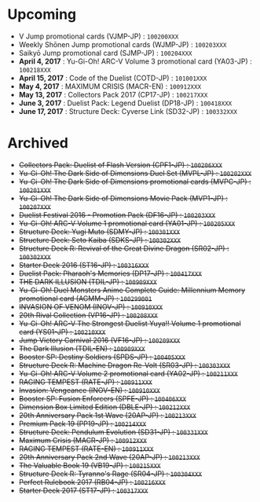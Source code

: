 # Upcoming
- V Jump promotional cards (VJMP-JP) : `100200XXX`  
- Weekly Shōnen Jump promotional cards (WJMP-JP) : `100203XXX`  
- Saikyō Jump promotional card (SJMP-JP) : `100204XXX`  
- **April 4, 2017**     : Yu-Gi-Oh! ARC-V Volume 3 promotional card (YA03-JP) : `100218XXX`  
- **April 15, 2017**     : Code of the Duelist (COTD-JP) : `101001XXX`  
- **May 4, 2017**     : MAXIMUM CRISIS (MACR-EN) : `100912XXX`  
- **May 13, 2017**     : Collectors Pack 2017 (CP17-JP) : `100217XXX`  
- **June 3, 2017**     : Duelist Pack: Legend Duelist (DP18-JP) : `100418XXX`  
- **June 17, 2017**     : Structure Deck: Cyverse Link (SD32-JP) : `100332XXX`  

# Archived
- ~~Collectors Pack: Duelist of Flash Version (CPF1-JP) : `100206XXX`~~  
- ~~Yu-Gi-Oh! The Dark Side of Dimensions Duel Set (MVPL-JP) : `100202XXX`~~  
- ~~Yu-Gi-Oh! The Dark Side of Dimensions promotional cards (MVPC-JP) : `100201XXX`~~  
- ~~Yu-Gi-Oh! The Dark Side of Dimensions Movie Pack (MVP1-JP) : `100207XXX`~~  
- ~~Duelist Festival 2016 - Promotion Pack (DF16-JP) : `100203XXX`~~  
- ~~Yu-Gi-Oh! ARC-V Volume 1 promotional card (YA01-JP) : `100205XXX`~~  
- ~~Structure Deck: Yugi Muto (SDMY-JP) : `100301XXX`~~  
- ~~Structure Deck: Seto Kaiba (SDKS-JP) : `100302XXX`~~  
- ~~Structure Deck R: Revival of the Great Divine Dragon (SR02-JP) : `100302XXX`~~  
- ~~Starter Deck 2016 (ST16-JP) : `100316XXX`~~  
- ~~Duelist Pack: Pharaoh's Memories (DP17-JP) : `100417XXX`~~  
- ~~THE DARK ILLUSION (TDIL-JP) : `100909XXX`~~  
- ~~Yu-Gi-Oh! Duel Monsters Anime Complete Guide: Millennium Memory promotional card (AGMM-JP) : `100299001`~~  
- ~~INVASION OF VENOM (INOV-JP) : `100910XXX`~~  
- ~~20th Rival Collection (VP16-JP) : `100208XXX`~~  
- ~~Yu-Gi-Oh! ARC-V The Strongest Duelist Yuya!! Volume 1 promotional card (YS01-JP) : `100210XXX`~~  
- ~~Jump Victory Carnival 2016 (VF16-JP) : `100209XXX`~~  
- ~~The Dark Illusion (TDIL-EN) : `100909XXX`~~  
- ~~Booster SP: Destiny Soldiers (SPDS-JP) : `100405XXX`~~  
- ~~Structure Deck R: Machine Dragon Re-Volt (SR03-JP) : `100303XXX`~~  
- ~~Yu-Gi-Oh! ARC-V Volume 2 promotional card (YA02-JP) : `100211XXX`~~  
- ~~RAGING TEMPEST (RATE-JP) : `100911XXX`~~  
- ~~Invasion: Vengeance (INOV-EN) : `100910XXX`~~  
- ~~Booster SP: Fusion Enforcers (SPFE-JP) : `100406XXX`~~  
- ~~Dimension Box Limited Edition (DBLE-JP) : `100212XXX`~~  
- ~~20th Anniversary Pack 1st Wave (20AP-JP) : `100213XXX`~~  
- ~~Premium Pack 19 (PP19-JP) : `100214XXX`~~  
- ~~Structure Deck: Pendulum Evolution (SD31-JP) : `100331XXX`~~  
- ~~Maximum Crisis (MACR-JP) : `100912XXX`~~  
- ~~RAGING TEMPEST (RATE-EN) : `100911XXX`~~  
- ~~20th Anniversary Pack 2nd Wave (20AP-JP) : `100213XXX`~~  
- ~~The Valuable Book 19 (VB19-JP) : `100215XXX`~~  
- ~~Structure Deck R: Tyranno's Rage (SR04-JP) : `100304XXX`~~  
- ~~Perfect Rulebook 2017 (RB04-JP) : `100216XXX`~~  
- ~~Starter Deck 2017 (ST17-JP) : `100317XXX`~~  
